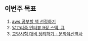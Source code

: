 ## 이번주 목표

1. [aws 공부할 책 선정하기](./aws.md)
2. [알고리즘 인터뷰 9장 스택, 큐](./algorithm.md)
3. [교양시험 대비 정리하기 - 문화유산역사](./elective.md)